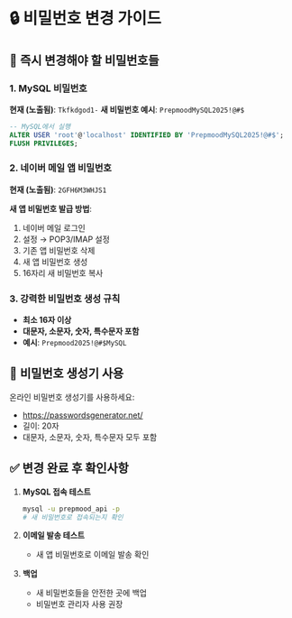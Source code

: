 # 🔒 비밀번호 변경 가이드

## 🚨 즉시 변경해야 할 비밀번호들

### 1. MySQL 비밀번호
**현재 (노출됨)**: `Tkfkdgod1-`
**새 비밀번호 예시**: `PrepmoodMySQL2025!@#$`

```sql
-- MySQL에서 실행
ALTER USER 'root'@'localhost' IDENTIFIED BY 'PrepmoodMySQL2025!@#$';
FLUSH PRIVILEGES;
```

### 2. 네이버 메일 앱 비밀번호
**현재 (노출됨)**: `2GFH6M3WHJS1`

**새 앱 비밀번호 발급 방법**:
1. 네이버 메일 로그인
2. 설정 → POP3/IMAP 설정
3. 기존 앱 비밀번호 삭제
4. 새 앱 비밀번호 생성
5. 16자리 새 비밀번호 복사

### 3. 강력한 비밀번호 생성 규칙
- **최소 16자 이상**
- **대문자, 소문자, 숫자, 특수문자 포함**
- **예시**: `Prepmood2025!@#$MySQL`

## 🔧 비밀번호 생성기 사용

온라인 비밀번호 생성기를 사용하세요:
- https://passwordsgenerator.net/
- 길이: 20자
- 대문자, 소문자, 숫자, 특수문자 모두 포함

## ✅ 변경 완료 후 확인사항

1. **MySQL 접속 테스트**
   ```bash
   mysql -u prepmood_api -p
   # 새 비밀번호로 접속되는지 확인
   ```

2. **이메일 발송 테스트**
   - 새 앱 비밀번호로 이메일 발송 확인

3. **백업**
   - 새 비밀번호들을 안전한 곳에 백업
   - 비밀번호 관리자 사용 권장

